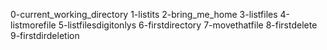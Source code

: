 0-current_working_directory
1-listits
2-bring_me_home
3-listfiles
4-listmorefile
5-listfilesdigitonlys
6-firstdirectory
7-movethatfile
8-firstdelete
9-firstdirdeletion